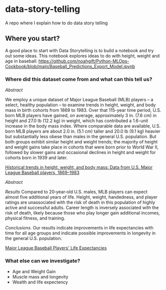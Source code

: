# data-story-telling
A repo where I explain how to do data story telling


## Where you start?

A good place to start with Data Storytelling is to build a notebook and try out some ideas.
This notebook explores ideas to do with height, weight and age in baseball:  https://github.com/noahgift/Python-MLOps-Cookbook/blob/main/Baseball_Predictions_Export_Model.ipynb


### Where did this dataset come from and what can this tell us?


*Abstract*

We employ a unique dataset of Major League Baseball (MLB) players – a select, healthy population – to examine trends in height, weight, and body mass in birth cohorts from 1869 to 1983. Over that 115-year time period, U.S. born MLB players have gained, on average, approximately 3 in. (7.6 cm) in height and 27.0 lb (12.2 kg) in weight, which has contributed a 1.6-unit increase in the body mass index. Where comparable data are available, U.S. born MLB players are about 2.0 in. (5.1 cm) taller and 20.0 lb (9.1 kg) heavier but substantially less obese than males in the general U.S. population. But both groups exhibit similar height and weight trends; the majority of height and weight gains take place in cohorts that were born prior to World War II, followed by slower gains and occasional declines in height and weight for cohorts born in 1939 and later.


[Historical trends in height, weight, and body mass: Data from U.S. Major League Baseball players, 1869–1983]( https://www.sciencedirect.com/science/article/pii/S1570677X08000324?via%3Dihub)


*Abstract*

*Results* Compared to 20‐year‐old U.S. males, MLB players can expect almost five additional years of life. Height, weight, handedness, and player ratings are unassociated with the risk of death in this population of highly active and successful adults. Career length is inversely associated with the risk of death, likely because those who play longer gain additional incomes, physical fitness, and training.

*Conclusions.* Our results indicate improvements in life expectancies with time for all age groups and indicate possible improvements in longevity in the general U.S. population.


[Major League Baseball Players' Life Expectancies](https://onlinelibrary.wiley.com/doi/abs/10.1111/j.1540-6237.2008.00562.x)

### What else can we investigate?

* Age and Weight Gain
* Muscle mass and longevity
* Wealth and life expectency
